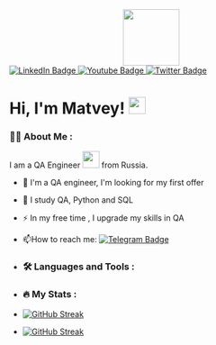 
<div id="header" align="center">
  <img src="https://i.giphy.com/media/v1.Y2lkPTc5MGI3NjExMDNhZTRleXV0Yjlub2o4eHVkZ3AyejI1bmZ6YjQzZzN1enRoemJ0eiZlcD12MV9pbnRlcm5hbF9naWZfYnlfaWQmY3Q9Zw/3o7WTL4qQCbbLLV2Pm/giphy.gif" width="100"/>
</div>
<div id="badges">
  <a href="https://www.linkedin.com/in/matvey-vazhnik/">
    <img src="https://img.shields.io/badge/LinkedIn-blue?style=for-the-badge&logo=linkedin&logoColor=white" alt="LinkedIn Badge"/>
  </a>
  <a href="your-youtube-URL">
    <img src="https://img.shields.io/badge/YouTube-red?style=for-the-badge&logo=youtube&logoColor=white" alt="Youtube Badge"/>
  </a>
  <a href="your-twitter-URL">
    <img src="https://img.shields.io/badge/Twitter-blue?style=for-the-badge&logo=twitter&logoColor=white" alt="Twitter Badge"/>
  </a>
</div>
<img src="https://komarev.com/ghpvc/?username=MatveyVazhnik-username&style=flat-square&color=blue" alt=""/>
<h1>
  Hi, I'm Matvey!
  <img src="https://media.giphy.com/media/hvRJCLFzcasrR4ia7z/giphy.gif" width="30px"/>
</h1>

### :man_technologist: About Me :
I am a QA Engineer <img src="https://media.giphy.com/media/WUlplcMpOCEmTGBtBW/giphy.gif" width="30"> from Russia.
- :telescope: I'm a QA engineer, I'm looking for my first offer

- :seedling:  I study QA, Python and SQL

- :zap: In my free time , I upgrade my skills in QA

- :mailbox:How to reach me: [![Telegram Badge](https://img.shields.io/badge/-MatveyVazhnik-blue?style=flat&logo=Telegram&logoColor=white)](https://t.me/dude_0101)
- ### :hammer_and_wrench: Languages and Tools :

- ### :fire: My Stats :
- [![GitHub Streak](https://streak-stats.demolab.com?user=MatveyVazhnik&theme=transparent&hide_border=true&mode=weekly&fire=FF2222&dates=2C68F6&currStreakLabel=2C68F6&currStreakNum=2C68F6)](https://git.io/streak-stats)
- [![GitHub Streak](https://github-readme-streak-stats.herokuapp.com?user=MatveyVazhnik&locale=ru)](https://git.io/streak-stats)
